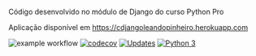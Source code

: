Código desenvolvido no módulo de Django do curso Python Pro

Aplicação disponível em https://cdjangoleandopinheiro.herokuapp.com


![example workflow](https://github.com/leandropinheiroalves/c-django/actions/workflows/django_ci.yml/badge.svg)
[![codecov](https://codecov.io/gh/leandropinheiroalves/c-django/branch/main/graph/badge.svg?token=4CQGVMIC9R)](https://codecov.io/gh/leandropinheiroalves/c-django)
[![Updates](https://pyup.io/repos/github/leandropinheiroalves/c-django/shield.svg)](https://pyup.io/repos/github/leandropinheiroalves/c-django/)
[![Python 3](https://pyup.io/repos/github/leandropinheiroalves/c-django/python-3-shield.svg)](https://pyup.io/repos/github/leandropinheiroalves/c-django/)
